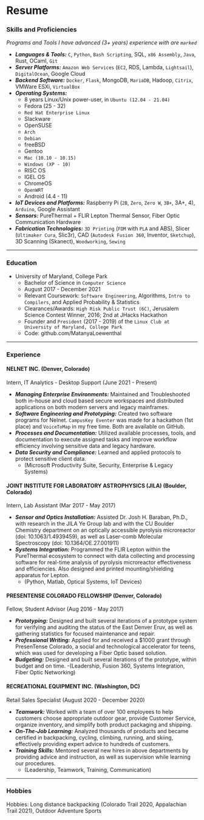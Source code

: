 Resume
===

### Skills and Proficiencies
*Programs and Tools I have advanced (3+ years) experience with are `marked`*
- ***Languages & Tools:*** `C`, `Python`, `Bash Scripting`, SQL, `x86 Assembly`, `Java`, Rust, OCaml, `Git`
- ***Server Platforms:*** `Amazon Web Services` (`EC2`, RDS, Lambda, `Lightsail`), `DigitalOcean`, Google Cloud
- ***Backend Software:*** `Docker`, `Flask`, MongoDB, `MariaDB`, Hadoop, `Citrix`, VMWare ESXi, `VirtualBox`
- ***Operating Systems:*** 
   - 8 years Linux/Unix power-user, in `Ubuntu (12.04 - 21.04)`
   - Fedora (25 - 32)
   - `Red Hat Enterprise Linux`
   - Slackware
   - OpenSUSE
   - `Arch`
   - `Debian`
   - freeBSD
   - Gentoo
   - `Mac (10.10 - 10.15)`
   - `Windows (XP - 10)`
   - RISC OS
   - IGEL OS
   - ChromeOS
   - `OpenWRT`
   - Android (4.4 - 11)
- ***IoT Devices and Platforms:*** Raspberry Pi (`2B`, `Zero`, `Zero W`, `3B+`, 3A+, 4), `Arduino`, Google Assistant
- ***Sensors:*** PureThermal + FLIR Lepton Thermal Sensor, Fiber Optic Communication Hardware
- ***Fabrication Technologies:*** `3D Printing` (`FDM` with `PLA` and ABS), Slicer (`Ultimaker Cura`, Slic3r), CAD (`Autodesk Fusion 360`, Inventor, `Sketchup`), 3D Scanning (Skanect), `Woodworking`, `Sewing`
---
### Education

- University of Maryland, College Park
  - Bachelor of Science in `Computer Science`
  - August 2017 -  December 2021
  - Relevant Coursework: `Software Engineering`, Algorithms, `Intro to Compilers`, and Applied Probability & Statistics
  - Clearances/Awards: `High Risk Public Trust (6C)`, Jerusalem Science Contest Winner, 2016; 2nd at JHacks Hackathon
  - Founder and `President` (2017 - 2019) of the `Linux Club at University of Maryland, College Park`
  - Code: github.com/MatanyaLoewenthal

---


### Experience

#### **NELNET INC. (Denver, Colorado)**

Intern, IT Analytics - Desktop Support (June 2021 - Present)
- ***Managing Enterprise Environments:*** Maintained and Troubleshooted both in-house and cloud based secure workspaces and distributed applications on both modern servers and legacy mainframes.
- ***Software Engineering and Prototyping:*** Created two software programs for Nelnet. `CampusKey Eventer` was made for a hackathon (1st place) and `VoiceToMap` in my free time. Both are available on GitHub.
- ***Processes and Documentation:*** Utilized available processes, tools, and documentation to execute assigned tasks and improve workflow efficiency involving sensitive data and legacy hardware.
- ***Data Security and Compliance:*** Learned and applied protocols to protect sensitive client data.     	
  - (Microsoft Productivity Suite, Security, Enterprise & Legacy Systems)
 
#### **JOINT INSTITUTE FOR LABORATORY ASTROPHYSICS (JILA)	(Boulder, Colorado)**

Intern, Lab Assistant	(Mar 2017 - May 2017)
- ***Sensor and Optics Installation:*** Assisted Dr. Josh H. Baraban, Ph.D., with research in the JILA Ye Group lab and with the CU Boulder Chemistry department on an optically accessible pyrolysis microreactor (doi: 10.1063/1.4939459), as well as Laser-comb Molecular Spectroscopy (doi: 10.1364/OE.27.001911) 
- ***Systems Integration:*** Programmed the FLIR Lepton within the PureThermal ecosystem to connect with data collecting and processing software for real-time analysis of pyrolysis microreactor effectiveness and efficiencies. Also designed and printed mounting/shielding apparatus for Lepton.
  - (Python, Matlab, Optical Systems, IoT Devices)


#### **PRESENTENSE COLORADO FELLOWSHIP (Denver, Colorado)**

Fellow, Student Advisor (Aug 2016 - May 2017)
- ***Prototyping:*** Designed and built several iterations of a prototype system for verifying and auditing the status of the East Denver Eruv, as well as gathering statistics for focused maintenance and repair. 
- ***Professional Writing:*** Applied for and received a $1000 grant through PresenTense Colorado, a social and technological accelerator for teens, which was used for developing a Fiber Optic based solution. 
- ***Budgeting:*** Designed and built several iterations of the prototype, within budget and on time.
   -(Leadership, Fusion 360, Systems Integration, Fiber Optic Networking)

#### **RECREATIONAL EQUIPMENT INC. (Washington, DC)**

Retail Sales Specialist	(August 2020 - December 2020)
- ***Teamwork:*** Worked with a team of over 100 employees to help customers choose appropriate outdoor gear, provide Customer Service, organize inventory, and simplify both product packaging and shipping.
- ***On-The-Job Learning:*** Analyzed thousands of products and became certified in backpacking, cycling, climbing, running, and skiing, effectively providing expert advice to hundreds of customers.
- ***Training Skills:*** Mentored several new hires in above departments by providing advice and instruction, as well as supervision while learning our procedures.
   - (Leadership, Teamwork, Training, Communication)

---

### Hobbies

Hobbies: Long distance backpacking (Colorado Trail 2020, Appalachian Trail 2021), Outdoor Adventure Sports
